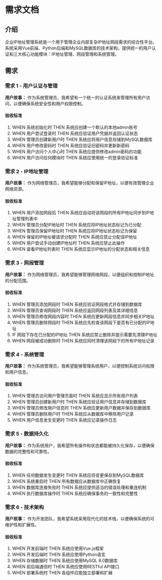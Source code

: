 # 需求文档

## 介绍

企业IP地址管理系统是一个用于管理企业内部复杂IP地址网段需求的综合性平台。系统采用Vue前端、Python后端和MySQL数据库的技术架构，提供统一的用户认证和三大核心功能模块：IP地址管理、网段管理和系统管理。

## 需求

### 需求 1 - 用户认证与管理

**用户故事：** 作为系统管理员，我希望有一个统一的认证系统来管理所有用户访问，以便确保系统安全性和用户权限控制。

#### 验收标准

1. WHEN 系统初始化时 THEN 系统应创建一个默认的本地admin账号
2. WHEN 用户尝试登录时 THEN 系统应验证用户凭据并返回认证状态
3. WHEN 管理员创建新用户时 THEN 系统应将用户信息存储到MySQL数据库
4. WHEN 用户修改密码时 THEN 系统应验证旧密码并更新新密码
5. WHEN 用户访问个人中心时 THEN 系统应提供修改admin密码的功能
6. WHEN 用户访问任何模块时 THEN 系统应使用统一的登录验证标准

### 需求 2 - IP地址管理

**用户故事：** 作为网络管理员，我希望能够分配和保留IP地址，以便有效管理企业网络资源。

#### 验收标准

1. WHEN 用户添加网段后 THEN 系统应自动将该网段的所有IP地址同步到IP地址管理列表中
2. WHEN 管理员分配IP地址时 THEN 系统应将IP地址状态标记为已分配
3. WHEN 管理员保留IP地址时 THEN 系统应将IP地址状态标记为保留
4. WHEN 保留的IP地址被请求分配时 THEN 系统应禁止分配该IP地址
5. WHEN 用户尝试手动创建IP地址时 THEN 系统应禁止此操作
6. WHEN 查看IP地址列表时 THEN 系统应显示IP地址的分配状态和相关信息

### 需求 3 - 网段管理

**用户故事：** 作为网络管理员，我希望能够管理网络网段，以便组织和控制IP地址的分配范围。

#### 验收标准

1. WHEN 管理员添加网段时 THEN 系统应验证网段格式并存储到数据库
2. WHEN 管理员查询网段时 THEN 系统应返回网段列表及其详细信息
3. WHEN 管理员修改网段内容时 THEN 系统应更新网段信息并同步相关IP地址
4. WHEN 管理员删除网段时 THEN 系统应先检查该网段下是否有已分配的IP地址
5. IF 网段下存在已分配的IP地址 THEN 系统应禁止删除并提示需要先清理IP地址
6. WHEN 网段被成功删除时 THEN 系统应同时清理该网段下的所有IP地址记录

### 需求 4 - 系统管理

**用户故事：** 作为系统管理员，我希望能够管理系统用户，以便控制系统访问权限和用户信息。

#### 验收标准

1. WHEN 管理员访问用户管理页面时 THEN 系统应显示所有用户列表
2. WHEN 管理员创建新用户时 THEN 系统应验证用户信息并存储到数据库
3. WHEN 管理员修改用户信息时 THEN 系统应更新用户数据并保存到数据库
4. WHEN 管理员删除用户时 THEN 系统应从数据库中移除用户记录
5. WHEN 用户信息发生变更时 THEN 系统应记录操作日志

### 需求 5 - 数据持久化

**用户故事：** 作为系统用户，我希望所有操作和状态都能被持久化保存，以便确保数据的完整性和可靠性。

#### 验收标准

1. WHEN 任何数据发生变更时 THEN 系统应将变更保存到MySQL数据库
2. WHEN 系统重启时 THEN 所有数据应从数据库中正确恢复
3. WHEN 数据库连接失败时 THEN 系统应提供适当的错误处理和重连机制
4. WHEN 执行数据库操作时 THEN 系统应确保事务的一致性和完整性

### 需求 6 - 技术架构

**用户故事：** 作为开发团队，我希望系统采用现代化的技术栈，以便确保系统的可维护性和扩展性。

#### 验收标准

1. WHEN 开发前端时 THEN 系统应使用Vue.js框架
2. WHEN 开发后端时 THEN 系统应使用Python语言
3. WHEN 存储数据时 THEN 系统应使用MySQL 8.0数据库
4. WHEN 前后端通信时 THEN 系统应使用RESTful API接口
5. WHEN 部署系统时 THEN 各组件应能独立部署和扩展